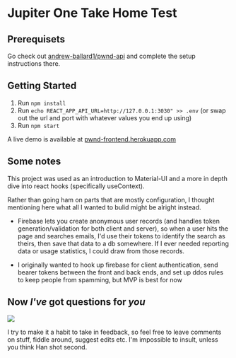 # Jupiter One Take Home Test

## Prerequisets


Go check out <a href="https://github.com/andrew-ballard1/pwnd-api" target="_blank">andrew-ballard1/pwnd-api</a> and complete the setup instructions there.


## Getting Started
1. Run `npm install`
2. Run `echo REACT_APP_API_URL=http://127.0.0.1:3030" >> .env` (or swap out the url and port with whatever values you end up using)
3. Run `npm start`


A live demo is available at <a href="https://pwnd-frontend.herokuapp.com">pwnd-frontend.herokuapp.com</a>

## Some notes


This project was used as an introduction to Material-UI and a more in depth dive into react hooks (specifically useContext).

Rather than going ham on parts that are mostly configuration, I thought mentioning here what all I wanted to bulid might be alright instead.

- Firebase lets you create anonymous user records (and handles token generation/validation for both client and server), so when a user hits the page and searches emails, I'd use their tokens to identify the search as theirs, then save that data to a db somewhere. If I ever needed reporting data or usage statistics, I could draw from those records.

- I originally wanted to hook up firebase for client authentication, send bearer tokens between the front and back ends, and set up ddos rules to keep people from spamming, but MVP is best for now

## Now _I've_ got questions for _you_


<img src="https://media.giphy.com/media/MQwnNsDJ1MJZ0E0w1u/giphy.gif" />

I try to make it a habit to take in feedback, so feel free to leave comments on stuff, fiddle around, suggest edits etc. I'm impossible to insult, unless you think Han shot second.

